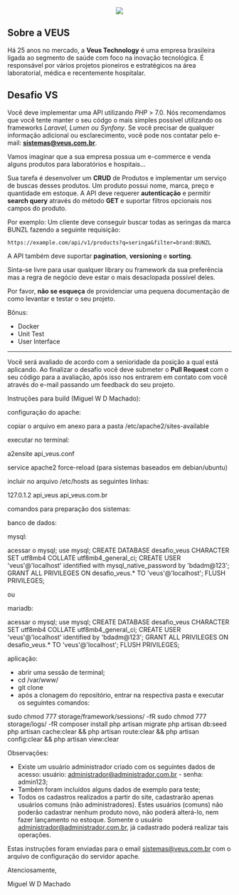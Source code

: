 <p align="center">
    <img src="https://i.imgur.com/2LUR2yy.png">
</p>

## Sobre a VEUS

Há 25 anos no mercado, a **Veus Technology** é uma empresa brasileira ligada ao segmento de saúde com foco na inovação tecnológica. É responsável por vários projetos pioneiros e estratégicos na área laboratorial, médica e recentemente hospitalar.

## Desafio VS

Você deve implementar uma API utilizando *PHP* > 7.0. Nós recomendamos que você tente manter o seu códgo o mais simples possível utilizando os frameworks *Laravel, Lumen ou Synfony*. Se você precisar de qualquer informação adicional ou esclarecimento, você pode nos contatar pelo e-mail: **sistemas@veus.com.br**.

Vamos imaginar que a sua empresa possua um e-commerce e venda alguns produtos para laboratórios e hospitais...

Sua tarefa é desenvolver um **CRUD** de Produtos e implementar um serviço de buscas desses produtos. Um produto possui nome, marca, preço e quantidade em estoque.
A API deve requerer **autenticação** e permitir __search query__ através do método **GET** e suportar filtros opcionais nos campos do produto.

Por exemplo: Um cliente deve conseguir buscar todas as seringas da marca BUNZL fazendo a seguinte requisição:

`https://example.com/api/v1/products?q=seringa&filter=brand:BUNZL`

A API também deve suportar __pagination__, __versioning__ e __sorting__.

Sinta-se livre para usar qualquer library ou framework da sua preferência mas a regra de negócio deve estar o mais desaclopada possível deles.

Por favor, **não se esqueça** de providenciar uma pequena documentação de como levantar e testar o seu projeto.

Bônus:
* Docker
* Unit Test
* User Interface

---
Você será avaliado de acordo com a senioridade da posição a qual está aplicando. Ao finalizar o desafio você deve submeter o **Pull Request** com o seu código para a avaliação, após isso nos entrarem em contato com você através do e-mail passando um feedback do seu projeto.

Instruções para build (Miguel W D Machado):

configuração do apache:

copiar o arquivo em anexo para a pasta /etc/apache2/sites-available

executar no terminal:

a2ensite api_veus.conf <enter>

service apache2 force-reload <enter> (para sistemas baseados em debian/ubuntu)

incluir no arquivo /etc/hosts as seguintes linhas:

127.0.1.2 api_veus api_veus.com.br

comandos para preparação dos sistemas:

banco de dados:

mysql:

acessar o mysql;
use mysql;
CREATE DATABASE desafio_veus CHARACTER SET utf8mb4 COLLATE utf8mb4_general_ci;
CREATE USER 'veus'@'localhost' identified with mysql_native_password by 'bdadm@123';
GRANT ALL PRIVILEGES ON desafio_veus.* TO 'veus'@'localhost';
FLUSH PRIVILEGES;

ou

mariadb:

acessar o mysql;
use mysql;
CREATE DATABASE desafio_veus CHARACTER SET utf8mb4 COLLATE utf8mb4_general_ci;
CREATE USER 'veus'@'localhost' identified by 'bdadm@123';
GRANT ALL PRIVILEGES ON desafio_veus.* TO 'veus'@'localhost';
FLUSH PRIVILEGES;

aplicação:

- abrir uma sessão de terminal;
- cd /var/www/ <enter>
- git clone
- após a clonagem do repositório, entrar na respectiva pasta e executar os seguintes comandos:

sudo chmod 777 storage/framework/sessions/ -fR
sudo chmod 777 storage/logs/ -fR
composer install
php artisan migrate
php artisan db:seed
php artisan cache:clear && php artisan route:clear && php artisan config:clear && php artisan view:clear

Observações:

- Existe um usuário administrador criado com os seguintes dados de acesso: usuário: administrador@administrador.com.br - senha: admin123;
- Também foram incluídos alguns dados de exemplo para teste;
- Todos os cadastros realizados a partir do site, cadastrarão apenas usuários comuns (não administradores). Estes usuários (comuns) não poderão cadastrar nenhum
produto novo, não poderá alterá-lo, nem fazer lançamento no estoque. Somente o usuário administrador@administrador.com.br, já cadastrado poderá realizar tais
operações.

Estas instruções foram enviadas para o email sistemas@veus.com.br com o arquivo de configuração do servidor apache.


Atenciosamente,

Miguel W D Machado
